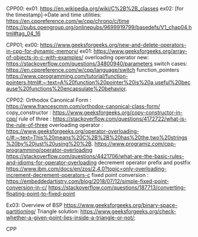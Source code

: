 CPP00:
ex01:
https://en.wikipedia.org/wiki/C%2B%2B_classes
ex02: 
[for the timestamp]->Date and time utilities:
https://en.cppreference.com/w/cpp/chrono/c/time
https://pubs.opengroup.org/onlinepubs/9699919799/basedefs/V1_chap04.html#tag_04_16

CPP01;
ex00:
https://www.geeksforgeeks.org/new-and-delete-operators-in-cpp-for-dynamic-memory/
ex01:
https://www.geeksforgeeks.org/array-of-objects-in-c-with-examples/
overloading operator new:
https://stackoverflow.com/questions/34800940/parameters
switch cases:
https://en.cppreference.com/w/cpp/language/switch
function_pointers
https://www.cprogramming.com/tutorial/function-pointers.html#:~:text=A%20function%20pointer%20is%20a,useful%20because%20functions%20encapsulate%20behavior.

CPP02:
Orthodox Canonical Form :
https://www.francescmm.com/orthodox-canonical-class-form/
copy_constructor :
https://www.geeksforgeeks.org/copy-constructor-in-cpp/
rule of three :
https://stackoverflow.com/questions/4172722/what-is-the-rule-of-three
overloading operator :
https://www.geeksforgeeks.org/operator-overloading-c/#:~:text=This%20means%20C%2B%2B%20has%20the,two%20strings%20by%20just%20using%20%2B.
https://www.programiz.com/cpp-programming/operator-overloading
https://stackoverflow.com/questions/4421706/what-are-the-basic-rules-and-idioms-for-operator-overloading
decrement operator prefix and postfix
https://www.ibm.com/docs/en/zos/2.4.0?topic=only-overloading-increment-decrement-operators-c
fixed point conversion : 
https://embeddedartistry.com/blog/2018/07/12/simple-fixed-point-conversion-in-c/
https://stackoverflow.com/questions/187713/converting-floating-point-to-fixed-point

Ex03: Overview of BSP
https://www.geeksforgeeks.org/binary-space-partitioning/
Triangle solution:
https://www.geeksforgeeks.org/check-whether-a-given-point-lies-inside-a-triangle-or-not/;

CPP